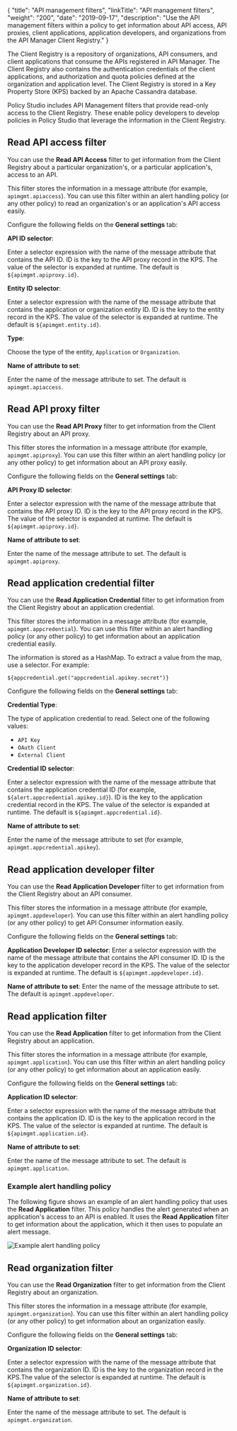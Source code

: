{
    "title": "API management filters",
    "linkTitle": "API management filters",
    "weight": "200",
    "date": "2019-09-17",
    "description": "Use the API management filters within a policy to get information about API access, API proxies, client applications, application developers, and organizations from the API Manager Client Registry."
}

The Client Registry is a repository of organizations, API consumers, and client applications that consume the APIs registered in API Manager. The Client Registry also contains the authentication credentials of the client applications, and authorization and quota policies defined at the organization and application level. The Client Registry is stored in a Key Property Store (KPS) backed by an Apache Cassandra database.

Policy Studio includes API Management filters that provide read-only access to the Client Registry. These enable policy developers to develop policies in Policy Studio that leverage the information in the Client Registry.

## Read API access filter

You can use the **Read API Access**
filter to get information from the Client Registry about a particular organization's, or a particular application's, access to an API.

This filter stores the information in a message attribute (for example, `apimgmt.apiaccess`). You can use this filter within an alert handling policy (or any other policy) to read an organization's or an application's API access easily.

Configure the following fields on the **General settings** tab:

**API ID selector**:

Enter a selector expression with the name of the message attribute that contains the API ID. ID is the key to the API proxy record in the KPS. The value of the selector is expanded at runtime. The default is `${apimgmt.apiproxy.id}`.

**Entity ID selector**:

Enter a selector expression with the name of the message attribute that contains the application or organization entity ID. ID is the key to the entity record in the KPS. The value of the selector is expanded at runtime. The default is `${apimgmt.entity.id}`.

**Type**:

Choose the type of the entity, `Application` or `Organization`.

**Name of attribute to set**:

Enter the name of the message attribute to set. The default is `apimgmt.apiaccess`.

## Read API proxy filter

You can use the **Read API Proxy**
filter to get information from the Client Registry about an API proxy.

This filter stores the information in a message attribute (for example, `apimgmt.apiproxy`). You can use this filter within an alert handling policy (or any other policy) to get information about an API proxy easily.

Configure the following fields on the **General settings** tab:

**API Proxy ID selector**:

Enter a selector expression with the name of the message attribute that contains the API proxy ID. ID is the key to the API proxy record in the KPS. The value of the selector is expanded at runtime. The default is `${apimgmt.apiproxy.id}`.

**Name of attribute to set**:

Enter the name of the message attribute to set. The default is `apimgmt.apiproxy`.

## Read application credential filter

You can use the **Read Application Credential** filter to get information from the Client Registry about an application credential.

This filter stores the information in a message attribute (for example, `apimgmt.appcredential`). You can use this filter within an alert handling policy (or any other policy) to get information about an application credential easily.

The information is stored as a HashMap. To extract a value from the map, use a selector. For example:

```
${appcredential.get("appcredential.apikey.secret")}
```

Configure the following fields on the **General settings** tab:

**Credential Type**:

The type of application credential to read. Select one of the following values:

* `API Key`
* `OAuth Client`
* `External Client`

**Credential ID selector**:

Enter a selector expression with the name of the message attribute that contains the application credential ID (for example, `${alert.appcredential.apikey.id}`). ID is the key to the application credential record in the KPS. The value of the selector is expanded at runtime. The default is `${apimgmt.appcredential.id}`.

**Name of attribute to set**:

Enter the name of the message attribute to set (for example, `apimgmt.appcredential.apikey`).

## Read application developer filter

You can use the **Read Application Developer** filter to get information from the Client Registry about an API consumer.

This filter stores the information in a message attribute (for example, `apimgmt.appdeveloper`). You can use this filter within an alert handling policy (or any other policy) to get API Consumer information easily.

Configure the following fields on the **General settings** tab:

**Application Developer ID selector**:
Enter a selector expression with the name of the message attribute that contains the API consumer ID. ID is the key to the application developer record in the KPS. The value of the selector is expanded at runtime. The default is `${apimgmt.appdeveloper.id}`.

**Name of attribute to set**:
Enter the name of the message attribute to set. The default is `apimgmt.appdeveloper`.

## Read application filter

You can use the **Read Application** filter to get information from the Client Registry about an application.

This filter stores the information in a message attribute (for example, `apimgmt.application`). You can use this filter within an alert handling policy (or any other policy) to get information about an application easily.

Configure the following fields on the **General settings** tab:

**Application ID selector**:

Enter a selector expression with the name of the message attribute that contains the application ID. ID is the key to the application record in the KPS. The value of the selector is expanded at runtime. The default is `${apimgmt.application.id}`.

**Name of attribute to set**:

Enter the name of the message attribute to set. The default is `apimgmt.application`.

### Example alert handling policy

The following figure shows an example of an alert handling policy that uses the **Read Application**
filter. This policy handles the alert generated when an application's access to an API is enabled. It uses the **Read Application**
filter to get information about the application, which it then uses to populate an alert message.

![Example alert handling policy](/Images/docbook/images/api_mgmt/api_mgmt_alert_handling.png)

## Read organization filter

You can use the **Read Organization** filter to get information from the Client Registry about an organization.

This filter stores the information in a message attribute (for example, `apimgmt.organization`). You can use this filter within an alert handling policy (or any other policy) to get information about an organization easily.

Configure the following fields on the **General settings** tab:

**Organization ID selector**:

Enter a selector expression with the name of the message attribute that contains the organization ID. ID is the key to the organization record in the KPS.The value of the selector is expanded at runtime. The default is `${apimgmt.organization.id}`.

**Name of attribute to set**:

Enter the name of the message attribute to set. The default is `apimgmt.organization`.
